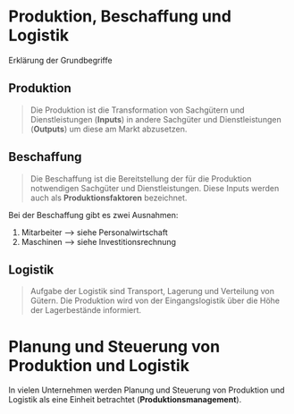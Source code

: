 # Produktion, Beschaffung und Logistik
Erklärung der Grundbegriffe

## Produktion
> Die Produktion ist die Transformation von Sachgütern und Dienstleistungen (**Inputs**) in andere Sachgüter und Dienstleistungen (**Outputs**) um diese am Markt abzusetzen.

## Beschaffung
> Die Beschaffung ist die Bereitstellung der für die Produktion notwendigen Sachgüter und Dienstleistungen.
> Diese Inputs werden auch als **Produktionsfaktoren** bezeichnet.

Bei der Beschaffung gibt es zwei Ausnahmen:

1. Mitarbeiter --> siehe Personalwirtschaft
2. Maschinen --> siehe Investitionsrechnung

## Logistik
> Aufgabe der Logistik sind Transport, Lagerung und Verteilung von Gütern.
> Die Produktion wird von der Eingangslogistik über die Höhe der Lagerbestände informiert.

# Planung und Steuerung von Produktion und Logistik
In vielen Unternehmen werden Planung und Steuerung von Produktion und Logistik als eine Einheit betrachtet (**Produktionsmanagement**).